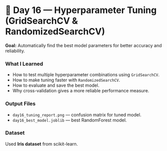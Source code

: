 # 🧠 Day 16 — Hyperparameter Tuning (GridSearchCV & RandomizedSearchCV)

**Goal:** Automatically find the best model parameters for better accuracy and reliability.

### What I Learned
- How to test multiple hyperparameter combinations using `GridSearchCV`.
- How to make tuning faster with `RandomizedSearchCV`.
- How to evaluate and save the best model.
- Why cross-validation gives a more reliable performance measure.

### Output Files
- `day16_tuning_report.png` — confusion matrix for tuned model.
- `day16_best_model.joblib` — best RandomForest model.

### Dataset
Used **Iris dataset** from scikit-learn.


